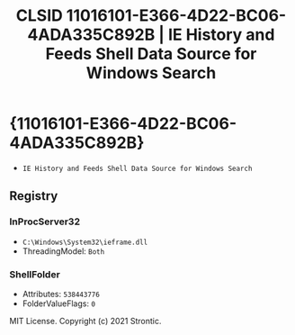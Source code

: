 ﻿---
title: "CLSID 11016101-E366-4D22-BC06-4ADA335C892B | IE History and Feeds Shell Data Source for Windows Search"
excerpt: What is COM-Object CLSID 11016101-E366-4D22-BC06-4ADA335C892B?
---

# {11016101-E366-4D22-BC06-4ADA335C892B}

* `IE History and Feeds Shell Data Source for Windows Search`

## Registry


### InProcServer32

* `C:\Windows\System32\ieframe.dll`
* ThreadingModel: `Both`

### ShellFolder

* Attributes: `538443776`
* FolderValueFlags: `0`

MIT License. Copyright (c) 2021 Strontic.


